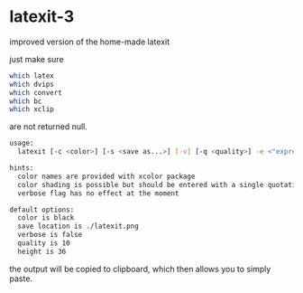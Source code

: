 # latexit-3
improved version of the home-made latexit

just make sure

```bash
which latex
which dvips
which convert
which bc
which xclip
```

are not returned null.

```bash
usage: 
  latexit [-c <color>] [-s <save as...>] [-v] [-q <quality>] -e <"expression">

hints:
  color names are provided with xcolor package
  color shading is possible but should be entered with a single quotation: 'green!50!black'
  verbose flag has no effect at the moment

default options:
  color is black
  save location is ./latexit.png
  verbose is false
  quality is 10
  height is 36
```

the output will be copied to clipboard, which then allows you to simply paste.
